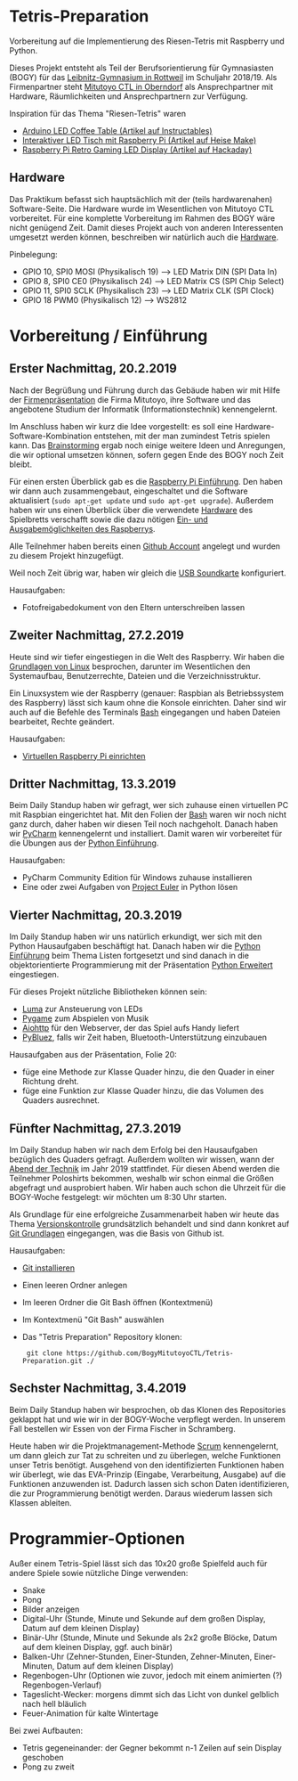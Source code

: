 # Tetris-Preparation
Vorbereitung auf die Implementierung des Riesen-Tetris mit Raspberry und Python.

Dieses Projekt entsteht als Teil der Berufsorientierung für Gymnasiasten (BOGY) für das [Leibnitz-Gymnasium in Rottweil](https://lg.rw.schule-bw.de/home/?page_id=11268) im Schuljahr 2018/19. Als Firmenpartner steht [Mitutoyo CTL in Oberndorf](http://www.mitutoyo-ctl.de/de/karriere/ausbildungundstudium) als Ansprechpartner mit Hardware, Räumlichkeiten und Ansprechpartnern zur Verfügung.

Inspiration für das Thema "Riesen-Tetris" waren

* [Arduino LED Coffee Table (Artikel auf Instructables)](https://www.instructables.com/id/Arduino-LED-Coffee-Table/)
* [Interaktiver LED Tisch mit Raspberry Pi (Artikel auf Heise Make)](https://www.heise.de/make/meldung/Fleissarbeit-Interaktiver-LED-Tisch-mit-Raspberry-Pi-3619636.html)
* [Raspberry Pi Retro Gaming LED Display (Artikel auf Hackaday)](https://hackaday.io/project/11064-raspberry-pi-retro-gaming-led-display)

## Hardware

Das Praktikum befasst sich hauptsächlich mit der (teils hardwarenahen) Software-Seite. Die Hardware wurde im Wesentlichen von Mitutoyo CTL vorbereitet. Für eine komplette Vorbereitung im Rahmen des BOGY wäre nicht genügend Zeit. Damit dieses Projekt auch von anderen Interessenten umgesetzt werden können, beschreiben wir natürlich auch die [Hardware](Hardware.md).

Pinbelegung:

* GPIO 10, SPI0 MOSI (Physikalisch 19) --> LED Matrix DIN (SPI Data In)
* GPIO 8, SPI0 CE0 (Physikalisch 24) --> LED Matrix CS (SPI Chip Select)
* GPIO 11, SPI0 SCLK  (Physikalisch 23) --> LED Matrix CLK (SPI Clock)
* GPIO 18 PWM0 (Physikalisch 12) --> WS2812

# Vorbereitung / Einführung

## Erster Nachmittag, 20.2.2019

Nach der Begrüßung und Führung durch das Gebäude haben wir mit Hilfe der [Firmenpräsentation](Präsentationen/Firmenpräsentation_16_9.pptx) die Firma Mitutoyo, ihre Software und das angebotene Studium der Informatik (Informationstechnik) kennengelernt.

Im Anschluss haben wir kurz die Idee vorgestellt: es soll eine Hardware-Software-Kombination entstehen, mit der man zumindest Tetris spielen kann. Das [Brainstorming](Brainstorming.md) ergab noch einige weitere Ideen und Anregungen, die wir optional umsetzen können, sofern gegen Ende des BOGY noch Zeit bleibt.

Für einen ersten Überblick gab es die [Raspberry Pi Einführung](Präsentationen/Raspberry%20Hardware.pptx). Den haben wir dann auch zusammengebaut, eingeschaltet und die Software aktualisiert (`sudo apt-get update` und `sudo apt-get upgrade`). Außerdem haben wir uns einen Überblick über die verwendete [Hardware](Hardware.md) des Spielbretts verschafft sowie die dazu nötigen [Ein- und Ausgabemöglichkeiten des Raspberrys](Präsentationen/Hardware%20Einführung.pptx).

Alle Teilnehmer haben bereits einen [Github Account](https://github.com/join) angelegt und wurden zu diesem Projekt hinzugefügt.

Weil noch Zeit übrig war, haben wir gleich die [USB Soundkarte](Präsentationen/USB%20Soundkarte.pptx) konfiguriert.

Hausaufgaben:

* Fotofreigabedokument von den Eltern unterschreiben lassen

## Zweiter Nachmittag, 27.2.2019

Heute sind wir tiefer eingestiegen in die Welt des Raspberry. Wir haben die [Grundlagen von Linux](Prsäentationen/Linux.pptx) besprochen, darunter im Wesentlichen den Systemaufbau, Benutzerrechte, Dateien und die Verzeichnisstruktur.

Ein Linuxsystem wie der Raspberry (genauer: Raspbian als Betriebssystem des Raspberry) lässt sich kaum ohne die Konsole einrichten. Daher sind wir auch auf die Befehle des Terminals [Bash](Präsentationen/Bash.pptx) eingegangen und haben Dateien bearbeitet, Rechte geändert.

Hausaufgaben:

* [Virtuellen Raspberry Pi einrichten](virtual_raspberry.md)

## Dritter Nachmittag, 13.3.2019

Beim Daily Standup haben wir gefragt, wer sich zuhause einen virtuellen PC mit Raspbian eingerichtet hat.
Mit den Folien der [Bash](Präsentationen/Bash.pptx) waren wir noch nicht ganz durch, daher haben wir diesen Teil noch nachgeholt. Danach haben wir [PyCharm](Präsentationen/Pycharm.pptx) kennengelernt und installiert. Damit waren wir vorbereitet für die Übungen aus der [Python Einführung](Präsentationen/Python%20Einführung.pptx).

Hausaufgaben:

* PyCharm Community Edition für Windows zuhause installieren
* Eine oder zwei Aufgaben von [Project Euler](https://projecteuler.net/archives) in Python lösen

## Vierter Nachmittag, 20.3.2019

Im Daily Standup haben wir uns natürlich erkundigt, wer sich mit den Python Hausaufgaben beschäftigt hat. Danach haben wir die [Python Einführung](Präsentationen/Python%20Einführung.pptx) beim Thema Listen fortgesetzt und sind danach in die objektorientierte Programmierung mit der Präsentation [Python Erweitert](Python%20Erweitert.pptx) eingestiegen.

Für dieses Projekt nützliche Bibliotheken können sein:

* [Luma](https://pypi.org/project/luma.core/) zur Ansteuerung von LEDs
* [Pygame](https://www.pygame.org/docs/) zum Abspielen von Musik
* [Aiohttp](https://aiohttp.readthedocs.io/en/stable/) für den Webserver, der das Spiel aufs Handy liefert
* [PyBluez](https://github.com/pybluez), falls wir Zeit haben, Bluetooth-Unterstützung einzubauen

Hausaufgaben aus der Präsentation, Folie 20:

 * füge eine Methode zur Klasse Quader hinzu, die den Quader in einer Richtung dreht.
 * füge eine Funktion zur Klasse Quader hinzu, die das Volumen des Quaders ausrechnet.

## Fünfter Nachmittag, 27.3.2019

Im Daily Standup haben wir nach dem Erfolg bei den Hausaufgaben bezüglich des Quaders gefragt. Außerdem wollten wir wissen, wann der [Abend der Technik](https://lg.rw.schule-bw.de/home/?p=284985) im Jahr 2019 stattfindet. Für diesen Abend werden die Teilnehmer Poloshirts bekommen, weshalb wir schon einmal die Größen abgefragt und ausprobiert haben. Wir haben auch schon die Uhrzeit für die BOGY-Woche festgelegt: wir möchten um 8:30 Uhr starten.

Als Grundlage für eine erfolgreiche Zusammenarbeit haben wir heute das Thema [Versionskontrolle](Präsentationen/Versionskontrolle.pptx) grundsätzlich behandelt und sind dann konkret auf [Git Grundlagen](Präsentationen/Git%20Grundlagen.pptx) eingegangen, was die Basis von Github ist.

Hausaufgaben:

 * [Git installieren](https://git-scm.com/downloads)
 * Einen leeren Ordner anlegen
 * Im leeren Ordner die Git Bash öffnen (Kontextmenü)
 * Im Kontextmenü "Git Bash" auswählen
 * Das "Tetris Preparation" Repository klonen:

        git clone https://github.com/BogyMitutoyoCTL/Tetris-Preparation.git ./

## Sechster Nachmittag, 3.4.2019

Beim Daily Standup haben wir besprochen, ob das Klonen des Repositories geklappt hat und wie wir in der BOGY-Woche verpflegt werden. In unserem Fall bestellen wir Essen von der Firma Fischer in Schramberg.

Heute haben wir die Projektmanagement-Methode [Scrum](Präsentationen/Scrum.pptx) kennengelernt, um dann gleich zur Tat zu schreiten und zu überlegen, welche Funktionen unser Tetris benötigt. Ausgehend von den identifizierten Funktionen haben wir überlegt, wie das EVA-Prinzip (Eingabe, Verarbeitung, Ausgabe) auf die Funktionen anzuwenden ist. Dadurch lassen sich schon Daten identifizieren, die zur Programmierung benötigt werden. Daraus wiederum lassen sich Klassen ableiten.

# Programmier-Optionen

Außer einem Tetris-Spiel lässt sich das 10x20 große Spielfeld auch für andere Spiele sowie nützliche Dinge verwenden:

* Snake
* Pong
* Bilder anzeigen
* Digital-Uhr (Stunde, Minute und Sekunde auf dem großen Display, Datum auf dem kleinen Display)
* Binär-Uhr (Stunde, Minute und Sekunde als 2x2 große Blöcke, Datum auf dem kleinen Display, ggf. auch binär)
* Balken-Uhr (Zehner-Stunden, Einer-Stunden, Zehner-Minuten, Einer-Minuten, Datum auf dem kleinen Display)
* Regenbogen-Uhr (Optionen wie zuvor, jedoch mit einem animierten (?) Regenbogen-Verlauf)
* Tageslicht-Wecker: morgens dimmt sich das Licht von dunkel gelblich nach hell bläulich
* Feuer-Animation für kalte Wintertage

Bei zwei Aufbauten:

* Tetris gegeneinander: der Gegner bekommt n-1 Zeilen auf sein Display geschoben
* Pong zu zweit